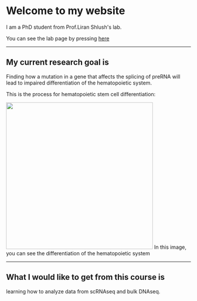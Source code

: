 # Welcome to my website 


I am a PhD student from Prof.Liran Shlush's lab. 

You can see the lab page by pressing [here](https://www.weizmann.ac.il/immunology/Shlush/liran-shlushs-lab)

---
## My current research goal is

Finding how a mutation in a gene that affects the splicing of preRNA will lead to impaired differentiation of the hematopoietic system.

This is the process for hematopoietic stem cell differentiation:


<img src="https://github.com/user-attachments/assets/aff1a326-fb43-4b60-a21c-2296a4b72da9" style="width: 400px; height: auto;">
In this image, you can see the differentiation of the hematopoietic system  

--- 
## What I would like to get from this course is

learning how to analyze data from scRNAseq and bulk DNAseq.
